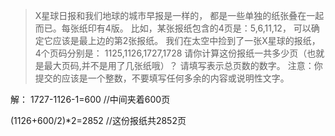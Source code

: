 ﻿> X星球日报和我们地球的城市早报是一样的，
都是一些单独的纸张叠在一起而已。每张纸印有4版。
比如，某张报纸包含的4页是：5,6,11,12，
可以确定它应该是最上边的第2张报纸。
我们在太空中捡到了一张X星球的报纸，4个页码分别是：
1125,1126,1727,1728
请你计算这份报纸一共多少页（也就是最大页码,并不是用了几张纸哦）？
请填写表示总页数的数字。
注意：你提交的应该是一个整数，不要填写任何多余的内容或说明性文字。

解： 1727-1126-1=600  //中间夹着600页

   (1126+600/2)*2=2852  //这份报纸共2852页

